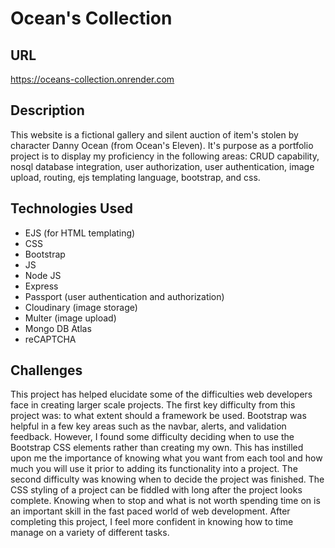 # Ocean's Collection

## URL

https://oceans-collection.onrender.com

## Description

This website is a fictional gallery and silent auction of item's stolen by character Danny Ocean (from Ocean's Eleven). It's purpose as a portfolio project is to display my proficiency in the following areas: CRUD capability, nosql database integration, user authorization, user authentication, image upload, routing, ejs templating language, bootstrap, and css.

## Technologies Used

<ul>
<li>EJS (for HTML templating)</li>
<li>CSS</li>
<li>Bootstrap</li>
<li>JS</li>
<li>Node JS</li>
<li>Express</li>
<li>Passport (user authentication and authorization)</li>
<li>Cloudinary (image storage)</li>
<li>Multer (image upload)</li>
<li>Mongo DB Atlas</li>
<li>reCAPTCHA</li>
</ul>

## Challenges

This project has helped elucidate some of the difficulties web developers face in creating larger scale projects. The first key difficulty from this project was: to what extent should a framework be used. Bootstrap was helpful in a few key areas such as the navbar, alerts, and validation feedback. However, I found some difficulty deciding when to use the Bootstrap CSS elements rather than creating my own. This has instilled upon me the importance of knowing what you want from each tool and how much you will use it prior to adding its functionality into a project. The second difficulty was knowing when to decide the project was finished. The CSS styling of a project can be fiddled with long after the project looks complete. Knowing when to stop and what is not worth spending time on is an important skill in the fast paced world of web development. After completing this project, I feel more confident in knowing how to time manage on a variety of different tasks.
